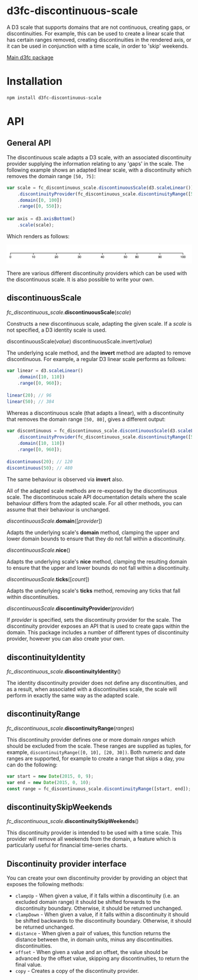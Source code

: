 # d3fc-discontinuous-scale

A D3 scale that supports domains that are not continuous, creating gaps, or discontinuities. For example, this can be used to create a linear scale that has certain ranges removed, creating discontinuities in the rendered axis, or it can be used in conjunction with a time scale, in order to 'skip' weekends.

[Main d3fc package](https://github.com/ScottLogic/d3fc)

# Installation

```bash
npm install d3fc-discontinuous-scale
```

# API

## General API

The discontinuous scale adapts a D3 scale, with an associated discontinuity provider supplying the information relating to any 'gaps' in the scale. The following example shows an adapted linear scale, with a discontinuity which removes the domain range `[50, 75]`:

```javascript
var scale = fc_discontinuous_scale.discontinuousScale(d3.scaleLinear())
    .discontinuityProvider(fc_discontinuous_scale.discontinuityRange([50, 75]))
    .domain([0, 100])
    .range([0, 550]);

var axis = d3.axisBottom()
    .scale(scale);
```

Which renders as follows:

![](discontinuous-scale.png)

There are various different discontinuity providers which can be used with the discontinuous scale. It is also possible to write your own.

## discontinuousScale

*fc_discontinuous_scale*.**discontinuousScale**(*scale*)

Constructs a new discontinuous scale, adapting the given scale. If a *scale* is not specified, a D3 identity scale is used.

discontinuousScale(*value*)
discontinuousScale.invert(*value*)

The underlying scale method, and the **invert** method are adapted to remove discontinuous. For example, a regular D3 linear scale performs as follows:

```javascript
var linear = d3.scaleLinear()
    .domain([10, 110])
    .range([0, 960]);

linear(20); // 96
linear(50); // 384
```

Whereas a discontinuous scale (that adapts a linear), with a discontinuity that removes the domain range `[50, 80]`, gives a different output:

```javascript
var discontinuous = fc_discontinuous_scale.discontinuousScale(d3.scaleLinear())
    .discontinuityProvider(fc_discontinuous_scale.discontinuityRange([50, 70]))
    .domain([10, 110])
    .range([0, 960]);

discontinuous(20); // 120
discontinuous(50); // 480
```

The same behaviour is observed via **invert** also.

All of the adapted scale methods are re-exposed by the discontinuous scale. The discontinuous scale API documentation details where the scale behaviour differs from the adapted scale. For all other methods, you can assume that their behaviour is unchanged.

*discontinuousScale*.**domain**([*provider*])

Adapts the underlying scale's **domain** method, clamping the upper and lower domain bounds to ensure that they do not fall within a discontinuity.

*discontinuousScale*.**nice**()

Adapts the underlying scale's **nice** method, clamping the resulting domain to ensure that the upper and lower bounds do not fall within a discontinuity.

*discontinuousScale*.**ticks**([*count*])

Adapts the underlying scale's **ticks** method, removing any ticks that fall within discontinuities.

*discontinuousScale*.**discontinuityProvider**(*provider*)

If *provider* is specified, sets the discontinuity provider for the scale. The discontinuity provider exposes an API that is used to create gaps within the domain. This package includes a number of different types of discontinuity provider, however you can also create your own.

## discontinuityIdentity

*fc_discontinuous_scale*.**discontinuityIdentity**()

The identity discontinuity provider does not define any discontinuities, and as a result, when associated with a discontinuities scale, the scale will perform in exactly the same way as the adapted scale.

## discontinuityRange

*fc_discontinuous_scale*.**discontinuityRange**(*ranges*)

This discontinuity provider defines one or more domain *ranges* which should be excluded from the scale. These ranges are supplied as tuples, for example, `discontinuityRange([0, 10], [20, 30])`. Both numeric and date ranges are supported, for example to create a range that skips a day, you can do the following:

```javascript
var start = new Date(2015, 0, 9);
var end = new Date(2015, 0, 10);
const range = fc_discontinuous_scale.discontinuityRange([start, end]);
```

## discontinuitySkipWeekends

*fc_discontinuous_scale*.**discontinuitySkipWeekends**()

This discontinuity provider is intended to be used with a time scale. This provider will remove all weekends from the domain, a feature which is particularly useful for financial time-series charts.

## Discontinuity provider interface

You can create your own discontinuity provider by providing an object that exposes the following methods:

 + `clampUp` - When given a value, if it falls within a discontinuity (i.e. an excluded domain range) it should be shifted forwards to the discontinuity boundary. Otherwise, it should be returned unchanged.
 + `clampDown` - When given a value, if it falls within a discontinuity it should be shifted backwards to the discontinuity boundary. Otherwise, it should be returned unchanged.
 + `distance` - When given a pair of values, this function returns the distance between the, in domain units, minus any discontinuities.
 discontinuities.
 + `offset` - When given a value and an offset, the value should be advanced by the offset value, skipping any discontinuities, to return the final value.
 + `copy` - Creates a copy of the discontinuity provider.

